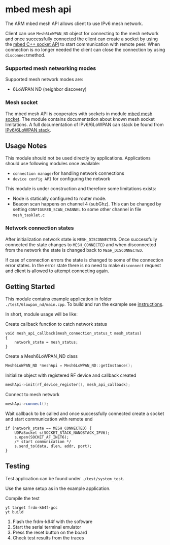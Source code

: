 # mbed mesh api
The ARM mbed mesh API allows client to use IPv6 mesh network.

Client can use `Mesh6LoWPAN_ND` object for connecting to the mesh network 
and once successfully connected the client can create a socket by using the 
[mbed C++ socket API](https://github.com/ARMmbed/mbed-net-sockets) to start 
communication with remote peer. When connection is no longer needed the client 
can close the connection by using `disconnect`method.

### Supported mesh networking modes
Supported mesh network modes are:

* 6LoWPAN ND (neighbor discovery)

### Mesh socket
The mbed mesh API is cooperates with sockets in module [mbed mesh socket](https://github.com/ARMmbed/mbed-mesh-socket). 
The module contains documentation about known mesh socket limitations. A full documentation of IPv6/6LoWPAN 
can stack be found from [IPv6/6LoWPAN stack](https://github.com/ARMmbed/mbed-6lowpan-private).


## Usage Notes
This module should not be used directly by applications. Applications should 
use following modules once available:

* `connection manager`for handling network connections
* `device config API` for configuring the network

This module is under construction and therefore some limitations exists:

* Node is statically configured to router mode.
* Beacon scan happens on channel 4 (subGhz). This can be changed by setting 
 `CONFIGURED_SCAN_CHANNEL` to some other channel in file `mesh_tasklet.c`

### Network connection states
After initialization network state is `MESH_DISCONNECTED`. Once successfully connected 
the state changes to `MESH_CONNECTED` and when disconnected from the network the 
state is changed back to `MESH_DISCONNECTED`.

If case of connection errors the state is changed to some of the connection error 
states. In the error state there is no need to make `disconnect` request and 
client is allowed to attempt connecting again.

## Getting Started
This module contains example application in folder `./test/6lowpan_nd/main.cpp`. 
To build and run the example see [instructions](https://github.com/ARMmbed/mbed-mesh-api/tree/master/test/6lowpan_nd).

In short, module usage will be like:

Create callback function to catch network status
```
void mesh_api_callback(mesh_connection_status_t mesh_status)
{
    network_state = mesh_status;
}
```
Create a Mesh6LoWPAN_ND class
```C++
Mesh6LoWPAN_ND *meshApi = Mesh6LoWPAN_ND::getInstance();
```
Initialize object with registered RF device and callback created
```C++
meshApi->init(rf_device_register(), mesh_api_callback);
```
Connect to mesh network
```C++
meshApi->connect();
```
Wait callback to be called and once successfully connected create a socket and 
start communication with remote end
```
if (network_state == MESH_CONNECTED) {
    UDPaSocket s(SOCKET_STACK_NANOSTACK_IPV6);
    s.open(SOCKET_AF_INET6);
	/* start communication */
	s.send_to(data, dlen, addr, port);
}

```

## Testing
Test application can be found under `./test/system_test`.

Use the same setup as in the example application. 

Compile the test
```
yt target frdm-k64f-gcc
yt build
```
1. Flash the frdm-k64f with the software
2. Start the serial terminal emulator
3. Press the reset button on the board
4. Check test results from the traces

